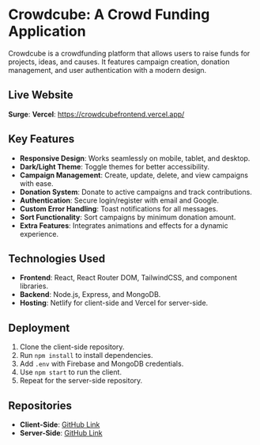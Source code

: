 # Crowdcube: A Crowd Funding Application

Crowdcube is a crowdfunding platform that allows users to raise funds for projects, ideas, and causes. It features campaign creation, donation management, and user authentication with a modern design.

## Live Website

**Surge**:
**Vercel**: https://crowdcubefrontend.vercel.app/

## Key Features

- **Responsive Design**: Works seamlessly on mobile, tablet, and desktop.
- **Dark/Light Theme**: Toggle themes for better accessibility.
- **Campaign Management**: Create, update, delete, and view campaigns with ease.
- **Donation System**: Donate to active campaigns and track contributions.
- **Authentication**: Secure login/register with email and Google.
- **Custom Error Handling**: Toast notifications for all messages.
- **Sort Functionality**: Sort campaigns by minimum donation amount.
- **Extra Features**: Integrates animations and effects for a dynamic experience.

## Technologies Used

- **Frontend**: React, React Router DOM, TailwindCSS, and component libraries.
- **Backend**: Node.js, Express, and MongoDB.
- **Hosting**: Netlify for client-side and Vercel for server-side.

## Deployment

1. Clone the client-side repository.
2. Run `npm install` to install dependencies.
3. Add `.env` with Firebase and MongoDB credentials.
4. Use `npm start` to run the client.
5. Repeat for the server-side repository.

## Repositories

- **Client-Side**: [GitHub Link](#)
- **Server-Side**: [GitHub Link](#)
